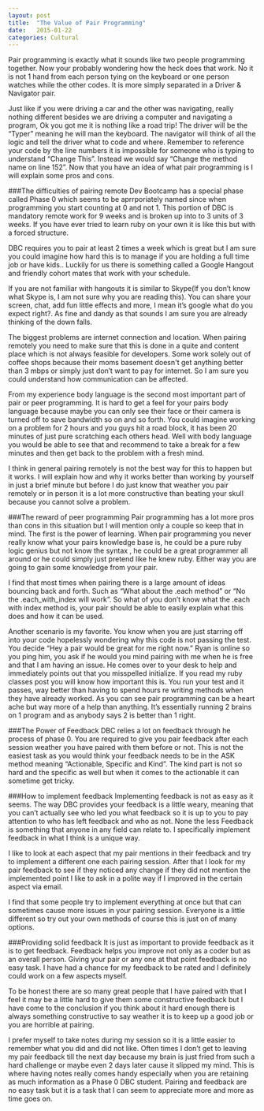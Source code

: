 ```yaml
---
layout: post
title:  "The Value of Pair Programming"
date:   2015-01-22
categories: Cultural
---
```


Pair programming is exactly what it sounds like two people programming together. Now your probably wondering how the heck does that work. No it is not 1 hand from each person tying on the keyboard or one person watches while the other codes. It is more simply separated in a Driver & Navigator pair.

Just like if you were driving a car and the other was navigating, really nothing different besides we are driving a computer and navigating a program, Ok you got me it is nothing like a road trip! The driver will be the “Typer” meaning he will man the keyboard. The navigator will think of all the logic and tell the driver what to code and where. Remember to reference your code by the line numbers it is impossible for someone who is typing to understand “Change This”. Instead we would say “Change the method name on line 152”. Now that you have an idea of what pair programming is I will explain some pros and cons.

###The difficulties of pairing remote
Dev Bootcamp has a special phase called Phase 0 which seems to be aprrporiately named since when programming you start counting at 0 and not 1. This portion of DBC is mandatory remote work for 9 weeks and is broken up into to 3 units of 3 weeks. If you have ever tried to learn ruby on your own it is like this but with a forced structure.

DBC requires you to pair at least 2 times a week which is great but I am sure you could imagine how hard this is to manage if you are holding a full time job or have kids.. Luckily for us there is something called a Google Hangout and friendly cohort mates that work with your schedule.

If you are not familiar with hangouts it is similar to Skype(If you don’t know what Skype is, I am not sure why you are reading this). You can share your screen, chat, add fun little effects and more, I mean it’s google what do you expect right?. As fine and dandy as that sounds I am sure you are already thinking of the down falls.

The biggest problems are internet connection and location. When pairing remotely you need to make sure that this is done in a quite and content place which is not always feasible for developers. Some work solely out of coffee shops because their moms basement doesn't get anything better than 3 mbps or simply just don’t want to pay for internet. So I am sure you could understand how communication can be affected.

From my experience body language is the second most important part of pair or peer programming. It is hard to get a feel for your pairs body language because maybe you can only see their face or their camera is turned off to save bandwidth so on and so forth. You could imagine working on a problem for 2 hours and you guys hit a road block, it has been 20 minutes of just pure scratching each others head. Well with body language you would be able to see that and recommend to take a break for a few minutes and then get back to the problem with a fresh mind.

I think in general pairing remotely is not the best way for this to happen but it works. I will explain how and why it works better than working by yourself in just a brief minute but before I do just know that weather you pair remotely or in person it is a lot more constructive than beating your skull because you cannot solve a problem.

###The reward of peer programming
Pair programming has a lot more pros than cons in this situation but I will mention only a couple so keep that in mind. The first is the power of learning. When pair programming you never really know what your pairs knowledge base is, he could be a pure ruby logic genius but not know the syntax , he could be a great programmer all around or he could simply just pretend like he knew ruby. Either way you are going to gain some knowledge from your pair.

I find that most times when pairing there is a large amount of ideas bouncing back and forth. Such as “What about the .each method” or “No the .each_with_index will work”. So what of you don’t know what the .each with index method is, your pair should be able to easily explain what this does and how it can be used.

Another scenario is my favorite. You know when you are just starring off into your code hopelessly wondering why this code is not passing the test. You decide “Hey a pair would be great for me right now.” Ryan is online so you ping him, you ask if he would you mind pairing with me when he is free and that I am having an issue. He comes over to your desk to help and immediately points out that you misspelled initialize. If you read my ruby classes post you will know how important this is. You run your test and it passes, way better than having to spend hours re writing methods when they have already worked. As you can see pair programming can be a heart ache but way more of a help than anything. It’s essentially running 2 brains on 1 program and as anybody says 2 is better than 1 right.

###The Power of Feedback
DBC relies a lot on feedback through he process of phase 0. You are required to give you pair feedback after each session weather you have paired with them before or not. This is not the easiest task as you would think your feedback needs to be in the ASK method meaning “Actionable, Specific and Kind”. The kind part is not so hard and the specific as well but when it comes to the actionable it can sometime get tricky.

###How to implement feedback
Implementing feedback is not as easy as it seems. The way DBC provides your feedback is a little weary, meaning that you can’t actually see who led you what feedback so it is up to you to pay attention to who has left feedback and who as not. None the less Feedback is something that anyone in any field can relate to. I specifically implement feedback in what I think is a unique way.

I like to look at each aspect that my pair mentions in their feedback and try to implement a different one each pairing session. After that I look for my pair feedback to see if they noticed any change if they did not mention the implemented point I like to ask in a polite way if I improved in the certain aspect via email.

I find that some people try to implement everything at once but that can sometimes cause more issues in your pairing session. Everyone is a little different so try out your own methods of course this is just on of many options.

###Providing solid feedback
It is just as important to provide feedback as it is to get feedback. Feedback helps you improve not only as a coder but as an overall person. Giving your pair or any one at that point feedback is no easy task. I have had a chance for my feedback to be rated and I definitely could work on a few aspects myself.

To be honest there are so many great people that I have paired with that I feel it may be a little hard to give them some constructive feedback but I have come to the conclusion if you think about it hard enough there is always something constructive to say weather it is to keep up a good job or you are horrible at pairing.

I prefer myself to take notes during my session so it is a little easier to remember what you did and did not like. Often times I don’t get to leaving my pair feedback till the next day because my brain is just fried from such a hard challenge or maybe even 2 days later cause it slipped my mind. This is where having notes really comes handy especially when you are retaining as much information as a Phase 0 DBC student. Pairing and feedback are no easy task but it is a task that I can seem to appreciate more and more as time goes on.
